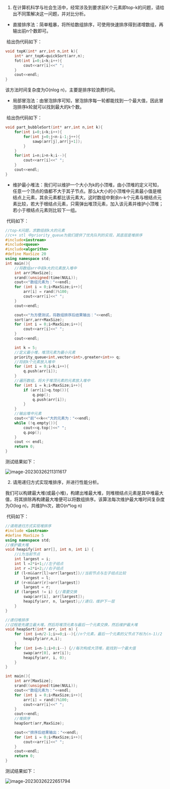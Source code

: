 1. 在计算机科学与社会生活中，经常涉及到要求前K个元素即top-k的问题，请给出不同策解决这一问题，并对比分析。

* 直接排序法：简单粗暴，将所给数组排序，可使用快速排序得到递增数组，再输出前n个数即可。

​			给出伪代码如下：

```cpp
void topK(int* arr,int n,int k){
    int* arr_topK=quickSort(arr,n);
    fot(int i=0;i<k;i++){
        cout<<arr[i]<<" ";
    }
    cout<<endl;
}
```

该方法时间复杂度为O(nlog n)，主要是排序较浪费时间。



* 局部冒泡法：由冒泡排序可知，冒泡排序每一轮都能找到一个最大值，因此冒泡排序k轮就可以找到最大的k个数。

​		给出伪代码如下：

```c++
void part_bubbleSort(int* arr,int n,int k){
	for(int i=0;i<k;i++){
        for(int j=0;j<n-i-1;j++){
            sawp(arr[j],arr[j+1]);
        }
    }
    for(int i=n;i>n-k;i--){
        cout<<arr[i]<<" ";
    }
    cout<<endl;
}
```



* 维护最小堆法：我们可以维护一个大小为k的小顶堆，由小顶堆的定义可知，任意一个顶点的值都不大于其子节点。那么k大小的小顶堆中元素最小值是根结点上元素，其余元素都比该元素大。这时数组中剩余n-k个元素与根结点元素比较，若大于根结点元素，只需弹出堆顶元素，加入该元素并维护小顶堆；若小于根结点元素则比较下一组。

​		代码如下：

```c++
//top-K问题，求数组前k大的元素
//c++ stl 中priority_queue为我们提供了优先队列的实现，其底层是堆排序
#include<iostream>
#include<queue>
#include<algorithm>
#define MaxSize 20
using namespace std;
int main(){
    //将数组arr中前k大的元素放入堆中
    int arr[MaxSize];
    srand((unsigned)time(NULL));
    cout<<"数组元素为："<<endl;
    for (int i = 0;i<MaxSize;i++){
        arr[i] = rand()%100;
        cout<<arr[i]<<" ";
    }
    cout<<endl;

    cout<<"为方便测试，将数组排序后结果输出："<<endl;
    sort(arr,arr+MaxSize);
    for (int i = 0;i<MaxSize;i++){
        cout<<arr[i]<<" ";
    }
    cout<<endl;

    int k = 5;
    //定义最小堆，堆顶元素为最小元素
    priority_queue<int,vector<int>,greater<int>> q;
    //将前k个元素放入堆中
    for (int i = 0;i<k;i++){
        q.push(arr[i]);
    }
    //遍历数组，将大于堆顶元素的元素放入堆中
    for (int i = k;i<MaxSize;i++){
        if (arr[i]>q.top()){
            q.pop();
            q.push(arr[i]);
        }
    }
    //输出堆中元素
    cout<<"前"<<k<<"大的元素为："<<endl;
    while (!q.empty()){
        cout<<q.top()<<" ";
        q.pop();
    }
    cout << endl;
    return 0;
}
```

测试结果如下：

![image-20230326211311617](/home/liqi/.config/Typora/typora-user-images/image-20230326211311617.png)

2. 请用递归方式实现堆排序，并进行性能分析。

​		我们可以构建最大堆(或最小堆)，构建出堆最大堆，则堆根结点元素是其中堆最大值，将其排除再构建最大堆便可以将数组排序。该算法每次维护最大堆时间复杂度为O(log n)，共维护n次，故O(n\*log n)

​	代码如下：

```c++
//请用递归方式实现堆排序
#include <iostream>
#define MaxSize 5
using namespace std;
//维护最大堆
void heapify(int arr[], int n, int i) {
    //i为当前节点
    int largest = i;
    int l =2*i+1;//左子结点
    int r =2*i+2;//右子结点
    if (l<n&&arr[l]>arr[largest])//当前节点与左子结点比较
        largest = l;
    if (r<n&&arr[r]>arr[largest])
        largest = r;
    if (largest != i) {//需要交换
        swap(arr[i], arr[largest]);
        heapify(arr, n, largest);//递归，维护下一层
    }
}

//递归堆排序
//过程是先建立最大堆，然后将堆顶元素与最后一个元素交换，然后维护最大堆
void heapSort(int* arr, int n) {
    for (int i=n/2-1;i>=0;i--){//n个元素，最后一个元素的父节点下标为(n-1)/2
        heapify(arr,n,i);
    }
    for (int i=n-1;i>0;i--) {//每次构成大顶堆，能找到一个最大值
        swap(arr[0], arr[i]);
        heapify(arr, i, 0);
    }
}

int main(){
    int arr[MaxSize];
    srand((unsigned)time(NULL));
    cout<<"数组元素为："<<endl;
    for (int i = 0;i<MaxSize;i++){
        arr[i] = rand()%100;
        cout<<arr[i]<<" ";
    }
    cout<<endl;
    //堆排序
    heapSort(arr,MaxSize);

    cout<<"排序后结果输出："<<endl;
    for (int i = 0;i<MaxSize;i++){
        cout<<arr[i]<<" ";
    }
    cout<<endl;
    return 0;
}
```

测试结果如下：

![image-20230326222651794](/home/liqi/.config/Typora/typora-user-images/image-20230326222651794.png)